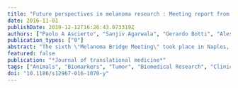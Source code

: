 ```yaml
---
title: "Future perspectives in melanoma research : Meeting report from the \"Melanoma Bridge\". Napoli, December 1st-4th 2015."
date: 2016-11-01
publishDate: 2019-12-12T16:26:43.073319Z
authors: ["Paolo A Ascierto", "Sanjiv Agarwala", "Gerardo Botti", "Alessandra Cesano", "Gennaro Ciliberto", "Michael A Davies", "Sandra Demaria", "Reinhard Dummer", "Alexander M Eggermont", "Soldano Ferrone", "Yang Xin Fu", "Thomas F Gajewski", "Claus Garbe", "Veronica Huber", "Samir Khleif", "Michael Krauthammer", "Roger S Lo", "Giuseppe Masucci", "Giuseppe Palmieri", "Michael Postow", "Igor Puzanov", "Ann Silk", "Stefani Spranger", "David F Stroncek", "Ahmad Tarhini", "Janis M Taube", "Alessandro Testori", "Ena Wang", "Jennifer A Wargo", "Cassian Yee", "Hassane Zarour", "Laurence Zitvogel", "Bernard A Fox", "Nicola Mozzillo", "Francesco M Marincola", "Magdalena Thurin"]
publication_types: ["0"]
abstract: "The sixth \"Melanoma Bridge Meeting\" took place in Naples, Italy, December 1st-4th, 2015. The four sessions at this meeting were focused on: (1) molecular and immune advances; (2) combination therapies; (3) news in immunotherapy; and 4) tumor microenvironment and biomarkers. Recent advances in tumor biology and immunology has led to the development of new targeted and immunotherapeutic agents that prolong progression-free survival (PFS) and overall survival (OS) of cancer patients. Immunotherapies in particular have emerged as highly successful approaches to treat patients with cancer including melanoma, non-small cell lung cancer (NSCLC), renal cell carcinoma (RCC), bladder cancer, and Hodgkin's disease. Specifically, many clinical successes have been using checkpoint receptor blockade, including T cell inhibitory receptors such as cytotoxic T-lymphocyte-associated antigen 4 (CTLA-4) and the programmed cell death-1 (PD-1) and its ligand PD-L1. Despite demonstrated successes, responses to immunotherapy interventions occur only in a minority of patients. Attempts are being made to improve responses to immunotherapy by developing biomarkers. Optimizing biomarkers for immunotherapy could help properly select patients for treatment and help to monitor response, progression and resistance that are critical challenges for the immuno-oncology (IO) field. Importantly, biomarkers could help to design rational combination therapies. In addition, biomarkers may help to define mechanism of action of different agents, dose selection and to sequence drug combinations. However, biomarkers and assays development to guide cancer immunotherapy is highly challenging for several reasons: (i) multiplicity of immunotherapy agents with different mechanisms of action including immunotherapies that target activating and inhibitory T cell receptors (e.g., CTLA-4, PD-1, etc.); adoptive T cell therapies that include tissue infiltrating lymphocytes (TILs), chimeric antigen receptors (CARs), and T cell receptor (TCR) modified T cells; (ii) tumor heterogeneity including changes in antigenic profiles over time and location in individual patient; and (iii) a variety of immune-suppressive mechanisms in the tumor microenvironment (TME) including T regulatory cells (Treg), myeloid derived suppressor cells (MDSC) and immunosuppressive cytokines. In addition, complex interaction of tumor-immune system further increases the level of difficulties in the process of biomarkers development and their validation for clinical use. Recent clinical trial results have highlighted the potential for combination therapies that include immunomodulating agents such as anti-PD-1 and anti-CTLA-4. Agents targeting other immune inhibitory (e.g., Tim-3) or immune stimulating (e.g., CD137) receptors on T cells and other approaches such as adoptive cell transfer are tested for clinical efficacy in melanoma as well. These agents are also being tested in combination with targeted therapies to improve upon shorter-term responses thus far seen with targeted therapy. Various locoregional interventions that demonstrate promising results in treatment of advanced melanoma are also integrated with immunotherapy agents and the combinations with cytotoxic chemotherapy and inhibitors of angiogenesis are changing the evolving landscape of therapeutic options and are being evaluated to prevent or delay resistance and to further improve survival rates for melanoma patients' population. This meeting's specific focus was on advances in immunotherapy and combination therapy for melanoma. The importance of understanding of melanoma genomic background for development of novel therapies and biomarkers for clinical application to predict the treatment response was an integral part of the meeting. The overall emphasis on biomarkers supports novel concepts toward integrating biomarkers into personalized-medicine approach for treatment of patients with melanoma across the entire spectrum of disease stage. Translation of the knowledge gained from the biology of tumor microenvironment across different tumors represents a bridge to impact on prognosis and response to therapy in melanoma. We also discussed the requirements for pre-analytical and analytical as well as clinical validation process as applied to biomarkers for cancer immunotherapy. The concept of the fit-for-purpose marker validation has been introduced to address the challenges and strategies for analytical and clinical validation design for specific assays."
featured: false
publication: "*Journal of translational medicine*"
tags: ["Animals", "Biomarkers", "Tumor", "Biomedical Research", "Clinical Trials as Topic", "Combined Modality Therapy", "Humans", "Immunotherapy", "Italy", "Melanoma", "Tumor Microenvironment", "genetics", "immunology", "metabolism", "pathology", "therapy"]
doi: "10.1186/s12967-016-1070-y"
---
```


